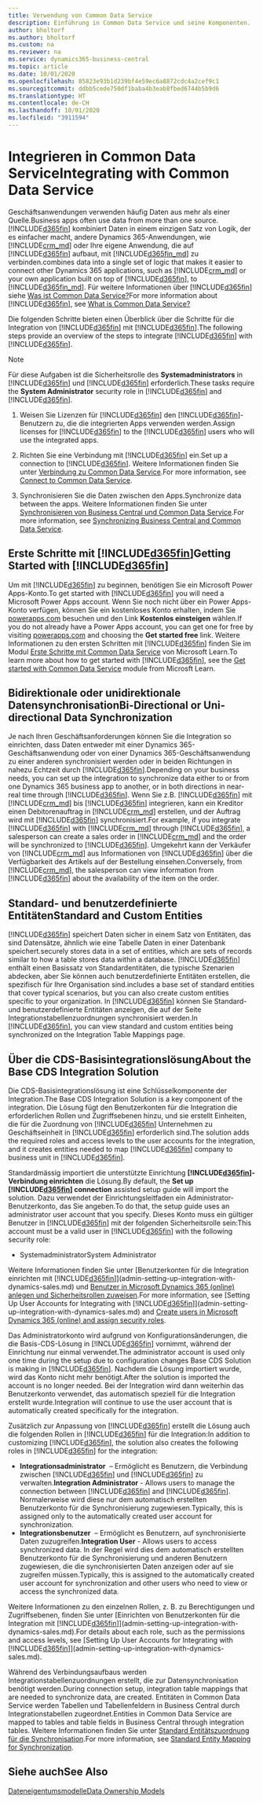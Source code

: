 ```yaml
---
title: Verwendung von Common Data Service
description: Einführung in Common Data Service und seine Komponenten.
author: bholtorf
ms.author: bholtorf
ms.custom: na
ms.reviewer: na
ms.service: dynamics365-business-central
ms.topic: article
ms.date: 10/01/2020
ms.openlocfilehash: 85823e93b1d239bf4e59ec6a8872cdc4a2cef9c1
ms.sourcegitcommit: ddbb5cede750df1baba4b3eab8fbed6744b5b9d6
ms.translationtype: HT
ms.contentlocale: de-CH
ms.lasthandoff: 10/01/2020
ms.locfileid: "3911594"
---
```

# <a name="integrating-with-common-data-service"></a><span data-ttu-id="3603e-103">Integrieren in Common Data Service</span><span class="sxs-lookup"><span data-stu-id="3603e-103">Integrating with Common Data Service</span></span>

<span data-ttu-id="3603e-104">Geschäftsanwendungen verwenden häufig Daten aus mehr als einer Quelle.</span><span class="sxs-lookup"><span data-stu-id="3603e-104">Business apps often use data from more than one source.</span></span> [!INCLUDE[d365fin](includes/cds_long_md.md)] <span data-ttu-id="3603e-105">kombiniert Daten in einem einzigen Satz von Logik, der es einfacher macht, andere Dynamics 365-Anwendungen, wie [!INCLUDE[crm_md](includes/crm_md.md)] oder Ihre eigene Anwendung, die auf [!INCLUDE[d365fin](includes/cds_long_md.md)] aufbaut, mit [!INCLUDE[d365fin_md](includes/d365fin_md.md)] zu verbinden.</span><span class="sxs-lookup"><span data-stu-id="3603e-105">combines data into a single set of logic that makes it easier to connect other Dynamics 365 applications, such as [!INCLUDE[crm_md](includes/crm_md.md)] or your own application built on top of [!INCLUDE[d365fin](includes/cds_long_md.md)], to [!INCLUDE[d365fin_md](includes/d365fin_md.md)].</span></span> <span data-ttu-id="3603e-106">Für weitere Informationen über [!INCLUDE[d365fin](includes/cds_long_md.md)] siehe [Was ist Common Data Service?](https://docs.microsoft.com/powerapps/maker/common-data-service/data-platform-intro)</span><span class="sxs-lookup"><span data-stu-id="3603e-106">For more information about [!INCLUDE[d365fin](includes/cds_long_md.md)], see [What is Common Data Service?](https://docs.microsoft.com/powerapps/maker/common-data-service/data-platform-intro)</span></span>

<span data-ttu-id="3603e-107">Die folgenden Schritte bieten einen Überblick über die Schritte für die Integration von [!INCLUDE[d365fin](includes/cds_long_md.md)] mit [!INCLUDE[d365fin](includes/d365fin_md.md)].</span><span class="sxs-lookup"><span data-stu-id="3603e-107">The following steps provide an overview of the steps to integrate [!INCLUDE[d365fin](includes/cds_long_md.md)] with [!INCLUDE[d365fin](includes/d365fin_md.md)].</span></span>

> [!Note]  
> <span data-ttu-id="3603e-108">Für diese Aufgaben ist die Sicherheitsrolle des **Systemadministrators** in [!INCLUDE[d365fin](includes/cds_long_md.md)] und [!INCLUDE[d365fin](includes/d365fin_md.md)] erforderlich.</span><span class="sxs-lookup"><span data-stu-id="3603e-108">These tasks require the **System Administrator** security role in [!INCLUDE[d365fin](includes/cds_long_md.md)] and [!INCLUDE[d365fin](includes/d365fin_md.md)].</span></span>  

1. <span data-ttu-id="3603e-109">Weisen Sie Lizenzen für [!INCLUDE[d365fin](includes/cds_long_md.md)] den [!INCLUDE[d365fin](includes/d365fin_md.md)]-Benutzern zu, die die integrierten Apps verwenden werden.</span><span class="sxs-lookup"><span data-stu-id="3603e-109">Assign licenses for [!INCLUDE[d365fin](includes/cds_long_md.md)] to the [!INCLUDE[d365fin](includes/d365fin_md.md)] users who will use the integrated apps.</span></span>

2. <span data-ttu-id="3603e-110">Richten Sie eine Verbindung mit [!INCLUDE[d365fin](includes/cds_long_md.md)] ein.</span><span class="sxs-lookup"><span data-stu-id="3603e-110">Set up a connection to [!INCLUDE[d365fin](includes/cds_long_md.md)].</span></span> <span data-ttu-id="3603e-111">Weitere Informationen finden Sie unter [Verbindung zu Common Data Service](admin-how-to-set-up-a-dynamics-crm-connection.md).</span><span class="sxs-lookup"><span data-stu-id="3603e-111">For more information, see [Connect to Common Data Service](admin-how-to-set-up-a-dynamics-crm-connection.md).</span></span>  

3. <span data-ttu-id="3603e-112">Synchronisieren Sie die Daten zwischen den Apps.</span><span class="sxs-lookup"><span data-stu-id="3603e-112">Synchronize data between the apps.</span></span> <span data-ttu-id="3603e-113">Weitere Informationen finden Sie unter [Synchronisieren von Business Central und Common Data Service](admin-synchronizing-business-central-and-sales.md).</span><span class="sxs-lookup"><span data-stu-id="3603e-113">For more information, see [Synchronizing Business Central and Common Data Service](admin-synchronizing-business-central-and-sales.md).</span></span> 

## <a name="getting-started-with-d365fin"></a><span data-ttu-id="3603e-114">Erste Schritte mit [!INCLUDE[d365fin](includes/cds_long_md.md)]</span><span class="sxs-lookup"><span data-stu-id="3603e-114">Getting Started with [!INCLUDE[d365fin](includes/cds_long_md.md)]</span></span>
<span data-ttu-id="3603e-115">Um mit [!INCLUDE[d365fin](includes/cds_long_md.md)] zu beginnen, benötigen Sie ein Microsoft Power Apps-Konto.</span><span class="sxs-lookup"><span data-stu-id="3603e-115">To get started with [!INCLUDE[d365fin](includes/cds_long_md.md)] you will need a Microsoft Power Apps account.</span></span> <span data-ttu-id="3603e-116">Wenn Sie noch nicht über ein Power Apps-Konto verfügen, können Sie ein kostenloses Konto erhalten, indem Sie [powerapps.com](https://web.powerapps.com/?utm_source=padocs&utm_medium=linkinadoc&utm_campaign=referralsfromdoc) besuchen und den Link **Kostenlos einsteigen** wählen.</span><span class="sxs-lookup"><span data-stu-id="3603e-116">If you do not already have a Power Apps account, you can get one for free by visiting [powerapps.com](https://web.powerapps.com/?utm_source=padocs&utm_medium=linkinadoc&utm_campaign=referralsfromdoc) and choosing the **Get started free** link.</span></span> <span data-ttu-id="3603e-117">Weitere Informationen zu den ersten Schritten mit [!INCLUDE[d365fin](includes/cds_long_md.md)] finden Sie im Modul [Erste Schritte mit Common Data Service](https://docs.microsoft.com/learn/modules/get-started-with-powerapps-common-data-service/) von Microsoft Learn.</span><span class="sxs-lookup"><span data-stu-id="3603e-117">To learn more about how to get started with [!INCLUDE[d365fin](includes/cds_long_md.md)], see the [Get started with Common Data Service](https://docs.microsoft.com/learn/modules/get-started-with-powerapps-common-data-service/) module from Microsft Learn.</span></span>

## <a name="bi-directional-or-uni-directional-data-synchronization"></a><span data-ttu-id="3603e-118">Bidirektionale oder unidirektionale Datensynchronisation</span><span class="sxs-lookup"><span data-stu-id="3603e-118">Bi-Directional or Uni-directional Data Synchronization</span></span>
<span data-ttu-id="3603e-119">Je nach Ihren Geschäftsanforderungen können Sie die Integration so einrichten, dass Daten entweder mit einer Dynamics 365-Geschäftsanwendung oder von einer Dynamics 365-Geschäftsanwendung zu einer anderen synchronisiert werden oder in beiden Richtungen in nahezu Echtzeit durch [!INCLUDE[d365fin](includes/cds_long_md.md)].</span><span class="sxs-lookup"><span data-stu-id="3603e-119">Depending on your business needs, you can set up the integration to synchronize data either to or from one Dynamics 365 business app to another, or in both directions in near-real time through [!INCLUDE[d365fin](includes/cds_long_md.md)].</span></span> <span data-ttu-id="3603e-120">Wenn Sie z.B. [!INCLUDE[d365fin](includes/d365fin_md.md)] mit [!INCLUDE[crm_md](includes/crm_md.md)] bis [!INCLUDE[d365fin](includes/cds_long_md.md)] integrieren, kann ein Kreditor einen Debitorenauftrag in [!INCLUDE[crm_md](includes/crm_md.md)] erstellen, und der Auftrag wird mit [!INCLUDE[d365fin](includes/d365fin_md.md)] synchronisiert.</span><span class="sxs-lookup"><span data-stu-id="3603e-120">For example, if you integrate [!INCLUDE[d365fin](includes/d365fin_md.md)] with [!INCLUDE[crm_md](includes/crm_md.md)] through [!INCLUDE[d365fin](includes/cds_long_md.md)], a salesperson can create a sales order in [!INCLUDE[crm_md](includes/crm_md.md)] and the order will be synchronized to [!INCLUDE[d365fin](includes/d365fin_md.md)].</span></span> <span data-ttu-id="3603e-121">Umgekehrt kann der Verkäufer von [!INCLUDE[crm_md](includes/crm_md.md)] aus Informationen von [!INCLUDE[d365fin](includes/d365fin_md.md)] über die Verfügbarkeit des Artikels auf der Bestellung einsehen.</span><span class="sxs-lookup"><span data-stu-id="3603e-121">Conversely, from [!INCLUDE[crm_md](includes/crm_md.md)], the salesperson can view information from [!INCLUDE[d365fin](includes/d365fin_md.md)] about the availability of the item on the order.</span></span> 

## <a name="standard-and-custom-entities"></a><span data-ttu-id="3603e-122">Standard- und benutzerdefinierte Entitäten</span><span class="sxs-lookup"><span data-stu-id="3603e-122">Standard and Custom Entities</span></span>
[!INCLUDE[d365fin](includes/cds_long_md.md)] <span data-ttu-id="3603e-123">speichert Daten sicher in einem Satz von Entitäten, das sind Datensätze, ähnlich wie eine Tabelle Daten in einer Datenbank speichert.</span><span class="sxs-lookup"><span data-stu-id="3603e-123">securely stores data in a set of entities, which are sets of records similar to how a table stores data within a database.</span></span> [!INCLUDE[d365fin](includes/cds_long_md.md)] <span data-ttu-id="3603e-124">enthält einen Basissatz von Standardentitäten, die typische Szenarien abdecken, aber Sie können auch benutzerdefinierte Entitäten erstellen, die spezifisch für Ihre Organisation sind.</span><span class="sxs-lookup"><span data-stu-id="3603e-124">includes a base set of standard entities that cover typical scenarios, but you can also create custom entities specific to your organization.</span></span> <span data-ttu-id="3603e-125">In [!INCLUDE[d365fin](includes/d365fin_md.md)] können Sie Standard- und benutzerdefinierte Entitäten anzeigen, die auf der Seite Integrationstabellenzuordnungen synchronisiert werden.</span><span class="sxs-lookup"><span data-stu-id="3603e-125">In [!INCLUDE[d365fin](includes/d365fin_md.md)], you can view standard and custom entities being synchronized on the Integration Table Mappings page.</span></span>

## <a name="about-the-base-cds-integration-solution"></a><span data-ttu-id="3603e-126">Über die CDS-Basisintegrationslösung</span><span class="sxs-lookup"><span data-stu-id="3603e-126">About the Base CDS Integration Solution</span></span>

<span data-ttu-id="3603e-127">Die CDS-Basisintegrationslösung ist eine Schlüsselkomponente der Integration.</span><span class="sxs-lookup"><span data-stu-id="3603e-127">The Base CDS Integration Solution is a key component of the integration.</span></span> <span data-ttu-id="3603e-128">Die Lösung fügt den Benutzerkonten für die Integration die erforderlichen Rollen und Zugriffsebenen hinzu, und sie erstellt Einheiten, die für die Zuordnung von [!INCLUDE[d365fin](includes/d365fin_md.md)] Unternehmen zu Geschäftseinheit in [!INCLUDE[d365fin](includes/cds_long_md.md)] erforderlich sind.</span><span class="sxs-lookup"><span data-stu-id="3603e-128">The solution adds the required roles and access levels to the user accounts for the integration, and it creates entities needed to map [!INCLUDE[d365fin](includes/d365fin_md.md)] company to business unit in [!INCLUDE[d365fin](includes/cds_long_md.md)].</span></span> 

<span data-ttu-id="3603e-129">Standardmässig importiert die unterstützte Einrichtung **[!INCLUDE[d365fin](includes/cds_long_md.md)]-Verbindung einrichten** die Lösung.</span><span class="sxs-lookup"><span data-stu-id="3603e-129">By default, the **Set up [!INCLUDE[d365fin](includes/cds_long_md.md)] connection** assisted setup guide will import the solution.</span></span> <span data-ttu-id="3603e-130">Dazu verwendet der Einrichtungsleitfaden ein Administrator-Benutzerkonto, das Sie angeben.</span><span class="sxs-lookup"><span data-stu-id="3603e-130">To do that, the setup guide uses an administrator user account that you specify.</span></span> <span data-ttu-id="3603e-131">Dieses Konto muss ein gültiger Benutzer in [!INCLUDE[d365fin](includes/cds_long_md.md)] mit der folgenden Sicherheitsrolle sein:</span><span class="sxs-lookup"><span data-stu-id="3603e-131">This account must be a valid user in [!INCLUDE[d365fin](includes/cds_long_md.md)] with the following security role:</span></span>

* <span data-ttu-id="3603e-132">Systemadministrator</span><span class="sxs-lookup"><span data-stu-id="3603e-132">System Administrator</span></span>  

<span data-ttu-id="3603e-133">Weitere Informationen finden Sie unter [Benutzerkonten für die Integration einrichten mit [!INCLUDE[d365fin](includes/cds_long_md.md)]](admin-setting-up-integration-with-dynamics-sales.md) und [Benutzer in Microsoft Dynamics 365 (online) anlegen und Sicherheitsrollen zuweisen](/dynamics365/customer-engagement/admin/create-users-assign-online-security-roles).</span><span class="sxs-lookup"><span data-stu-id="3603e-133">For more information, see [Setting Up User Accounts for Integrating with [!INCLUDE[d365fin](includes/cds_long_md.md)]](admin-setting-up-integration-with-dynamics-sales.md) and [Create users in Microsoft Dynamics 365 (online) and assign security roles](/dynamics365/customer-engagement/admin/create-users-assign-online-security-roles).</span></span> 

<span data-ttu-id="3603e-134">Das Administratorkonto wird aufgrund von Konfigurationsänderungen, die die Basis-CDS-Lösung in [!INCLUDE[d365fin](includes/cds_long_md.md)] vornimmt, während der Einrichtung nur einmal verwendet.</span><span class="sxs-lookup"><span data-stu-id="3603e-134">The administrator account is used only one time during the setup due to configuration changes Base CDS Solution is making in [!INCLUDE[d365fin](includes/cds_long_md.md)].</span></span> <span data-ttu-id="3603e-135">Nachdem die Lösung importiert wurde, wird das Konto nicht mehr benötigt.</span><span class="sxs-lookup"><span data-stu-id="3603e-135">After the solution is imported the account is no longer needed.</span></span> <span data-ttu-id="3603e-136">Bei der Integration wird dann weiterhin das Benutzerkonto verwendet, das automatisch speziell für die Integration erstellt wurde.</span><span class="sxs-lookup"><span data-stu-id="3603e-136">Integration will continue to use the user account that is automatically created specifically for the integration.</span></span>

<span data-ttu-id="3603e-137">Zusätzlich zur Anpassung von [!INCLUDE[d365fin](includes/cds_long_md.md)] erstellt die Lösung auch die folgenden Rollen in [!INCLUDE[d365fin](includes/cds_long_md.md)] für die Integration:</span><span class="sxs-lookup"><span data-stu-id="3603e-137">In addition to customizing [!INCLUDE[d365fin](includes/cds_long_md.md)], the solution also creates the following roles in [!INCLUDE[d365fin](includes/cds_long_md.md)] for the integration:</span></span>

* <span data-ttu-id="3603e-138">**Integrationsadministrator**  – Ermöglicht es Benutzern, die Verbindung zwischen [!INCLUDE[d365fin](includes/d365fin_md.md)] und [!INCLUDE[d365fin](includes/cds_long_md.md)] zu verwalten.</span><span class="sxs-lookup"><span data-stu-id="3603e-138">**Integration Administrator** - Allows users to manage the connection between [!INCLUDE[d365fin](includes/d365fin_md.md)] and [!INCLUDE[d365fin](includes/cds_long_md.md)].</span></span> <span data-ttu-id="3603e-139">Normalerweise wird diese nur dem automatisch erstellten Benutzerkonto für die Synchronisierung zugewiesen.</span><span class="sxs-lookup"><span data-stu-id="3603e-139">Typically, this is assigned only to the automatically created user account for synchronization.</span></span>  
* <span data-ttu-id="3603e-140">**Integrationsbenutzer**  – Ermöglicht es Benutzern, auf synchronisierte Daten zuzugreifen.</span><span class="sxs-lookup"><span data-stu-id="3603e-140">**Integration User** - Allows users to access synchronized data.</span></span> <span data-ttu-id="3603e-141">In der Regel wird dies dem automatisch erstellten Benutzerkonto für die Synchronisierung und anderen Benutzern zugewiesen, die die synchronisierten Daten anzeigen oder auf sie zugreifen müssen.</span><span class="sxs-lookup"><span data-stu-id="3603e-141">Typically, this is assigned to the automatically created user account for synchronization and other users who need to view or access the synchronized data.</span></span>

<span data-ttu-id="3603e-142">Weitere Informationen zu den einzelnen Rollen, z. B. zu Berechtigungen und Zugriffsebenen, finden Sie unter [Einrichten von Benutzerkonten für die Integration mit [!INCLUDE[d365fin](includes/cds_long_md.md)]](admin-setting-up-integration-with-dynamics-sales.md).</span><span class="sxs-lookup"><span data-stu-id="3603e-142">For details about each role, such as the permissions and access levels, see [Setting Up User Accounts for Integrating with [!INCLUDE[d365fin](includes/cds_long_md.md)]](admin-setting-up-integration-with-dynamics-sales.md).</span></span>

<span data-ttu-id="3603e-143">Während des Verbindungsaufbaus werden Integrationstabellenzuordnungen erstellt, die zur Datensynchronisation benötigt werden.</span><span class="sxs-lookup"><span data-stu-id="3603e-143">During connection setup, integration table mappings that are needed to synchronize data, are created.</span></span> <span data-ttu-id="3603e-144">Entitäten in Common Data Service werden Tabellen und Tabellenfeldern in Business Central durch Integrationstabellen zugeordnet.</span><span class="sxs-lookup"><span data-stu-id="3603e-144">Entities in Common Data Service are mapped to tables and table fields in Business Central through integration tables.</span></span> <span data-ttu-id="3603e-145">Weitere Informationen finden Sie unter [Standard Entitätszuordnung für die Synchronisation](admin-synchronizing-business-central-and-sales.md#standard-entity-mapping-for-synchronization).</span><span class="sxs-lookup"><span data-stu-id="3603e-145">For more information, see [Standard Entity Mapping for Synchronization](admin-synchronizing-business-central-and-sales.md#standard-entity-mapping-for-synchronization).</span></span>

## <a name="see-also"></a><span data-ttu-id="3603e-146">Siehe auch</span><span class="sxs-lookup"><span data-stu-id="3603e-146">See Also</span></span>
[<span data-ttu-id="3603e-147">Dateneigentumsmodelle</span><span class="sxs-lookup"><span data-stu-id="3603e-147">Data Ownership Models</span></span>](admin-cds-company-concept.md)  
<!--needs to be removed as this is moved to dev-itpro docs[Walkthrough: Customizing an Integration with Common Data Service](docs.microsoft.com/en-us/dynamics365/business-central/dev-itpro/administration/administration-custom-cds-integration) -->



